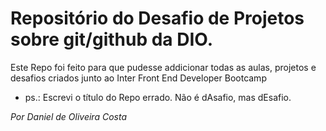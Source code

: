 # Repositório do Desafio de Projetos sobre git/github da DIO.
Este Repo foi feito para que pudesse addicionar todas as aulas, projetos e desafios criados junto ao Inter Front End Developer Bootcamp

- ps.: Escrevi o título do Repo errado. Não é dAsafio, mas dEsafio.

_Por Daniel de Oliveira Costa_


